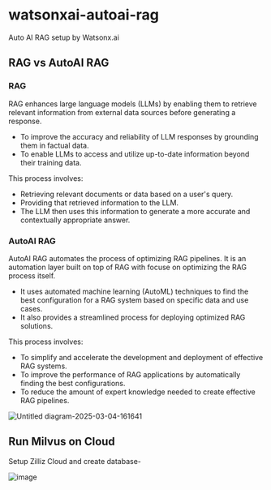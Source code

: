 # watsonxai-autoai-rag
Auto AI RAG setup by Watsonx.ai

## RAG vs AutoAI RAG

### RAG
RAG enhances large language models (LLMs) by enabling them to retrieve relevant information from external data sources before generating a response.
- To improve the accuracy and reliability of LLM responses by grounding them in factual data.
- To enable LLMs to access and utilize up-to-date information beyond their training data.

This process involves:
- Retrieving relevant documents or data based on a user's query.
- Providing that retrieved information to the LLM.
- The LLM then uses this information to generate a more accurate and contextually appropriate answer.

### AutoAI RAG
AutoAI RAG automates the process of optimizing RAG pipelines. It is an automation layer built on top of RAG with focuse on optimizing the RAG process itself.
- It uses automated machine learning (AutoML) techniques to find the best configuration for a RAG system based on specific data and use cases.
- It also provides a streamlined process for deploying optimized RAG solutions.

This process involves:
- To simplify and accelerate the development and deployment of effective RAG systems.
- To improve the performance of RAG applications by automatically finding the best configurations.
- To reduce the amount of expert knowledge needed to create effective RAG pipelines.

![Untitled diagram-2025-03-04-161641](https://github.com/user-attachments/assets/db5d7a2e-3d5e-4af3-b845-0370659c3da4)

## Run Milvus on Cloud
Setup Zilliz Cloud and create database-

![image](https://github.com/user-attachments/assets/c44a534b-1f9a-49a7-8469-6ff6d0d8608e)

